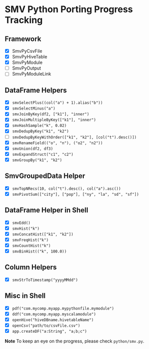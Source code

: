 # SMV Python Porting Progress Tracking

## Framework
  * [x] SmvPyCsvFile
  * [x] SmvPyHiveTable
  * [x] SmvPyModule
  * [ ] SmvPyOutput
  * [ ] SmvPyModuleLink

## DataFrame Helpers
  * [x] `smvSelectPlus((col("a") + 1).alias("b"))`
  * [x] `smvSelectMinus("a")`
  * [x] `smvJoinByKey(df2, ["k1"], "inner")`
  * [x] `smvJoinMultipleByKey(["k1"], "inner")`
  * [x] `smvHashSample("k", 0.02)`
  * [x] `smvDedupByKey("k1", "k2")`
  * [ ] `smvDedupByKeyWithOrder(["k1", "k2"], [col("t").desc()])`
  * [x] `smvRenameField(("o", "n"), ("o2", "n2"))`
  * [x] `smvUnion(df2, df3)`
  * [x] `smvExpandStruct("c1", "c2")`
  * [x] `smvGroupBy("k1", "k2")`

## SmvGroupedData Helper
  * [x] `smvTopNRecs(10, col("t").desc(), col("a").asc())`
  * [x] `smvPivotSum(["city"], ["pop"], ["ny", "la", "sd", "sf"])`

## DataFrame Helper in Shell
  * [x] `smvEdd()`
  * [x] `smvHist("k")`
  * [x] `smvConcatHist(["k1", "k2"])`
  * [x] `smvFreqHist("k")`
  * [x] `smvCountHist("k")`
  * [x] `smvBinHist(("k", 100.0))`

## Column Helpers
  * [x] `smvStrToTimestamp("yyyyMMdd")`

## Misc in Shell
  * [x] `pdf("com.mycomp.myapp.mypythonfile.mymodule")`
  * [x] `ddf("com.mycomp.myapp.myscalamodule")`
  * [x] `openHive("hiveDBname.hivetableName")`
  * [x] `openCsv("path/to/csvFile.csv")`
  * [x] `app.createDF("a:String", "a;b;c")`

**Note** To keep an eye on the progress, please check `python/smv.py`.

